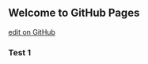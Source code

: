## Welcome to GitHub Pages

[edit on GitHub](https://github.com/benwaar/webassembly-art/edit/gh-pages/index.md)

### Test 1
<script type="module">
import { add } from "./dist/release.js";
document.body.innerText = add(1, 2);
</script>
